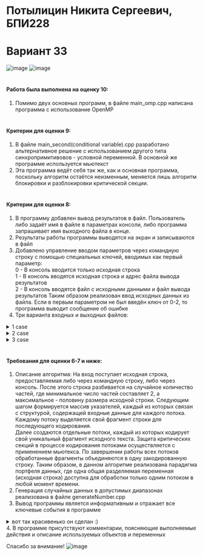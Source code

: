 # Потылицин Никита Сергеевич, БПИ228
# Вариант 33
![image](https://github.com/nikitaptl/works_ACS/assets/145208333/aab27787-0555-4d6e-aa47-21fa89e0df9c)
![image](https://github.com/nikitaptl/works_ACS/assets/145208333/48d726ff-843b-45cd-9e60-349eea3e6c2f)
# #
#### Работа была выполнена на оценку 10: ####
1. Помимо двух основных программ, в файле main_omp.cpp написана программа с использование OpenMP
# #
#### Критерии для оценки 9: #### 
  1. В файле main_second(conditional variable).cpp разработано альтернативное решение с использованием другого типа синхропримитивовов - условной переменной. В основной же программе используется мьютекст
  2. Эта программа ведёт себя так же, как и основная программа, поскольку алгоритм остаётся неизменным, меняется лишь алгоритм блокировки и разблокировки критической секции.
# #
#### Критерии для оценки 8: #### 
  1. В программу добавлен вывод результатов в файл. Пользователь либо задаёт имя в файле в параметрах консоли, либо программа запрашивает имя выходного файла в конце.
  2. Результаты работы программы выводятся на экран и записываются в файл
  3. Добавлено управление вводом параметров через командную строку с помощью специальных ключей, вводимых как первый параметр:  
0 - В консоль вводится только исходная строка  
1 - В консоль вводятся исходная строка и адрес файла вывода результатов  
2 - В консоль вводятся файл с исходными данными и файл вывода результатов
Таким образом реализован ввод исходных данных из файла. Если в первым параметром не был введён ключ от 0-2, то программа выводит сообщение об ошибке
  4. Три варианта входных и выходных файлов: 
<details>
  <summary>1 case</summary>
    
![image](https://github.com/nikitaptl/works_ACS/assets/145208333/d25a158a-3e5e-4006-8996-b1732c51d96e)


![image](https://github.com/nikitaptl/works_ACS/assets/145208333/0ddc1514-b794-4e00-80f4-6da66832c3c9)

</details>

<details>
  <summary>2 case</summary>
    
![image](https://github.com/nikitaptl/works_ACS/assets/145208333/6bd29048-66bb-4ef6-a24e-cfd9f6fde4d6)

![image](https://github.com/nikitaptl/works_ACS/assets/145208333/0b0902b1-dec8-4087-82d6-2b4ad6a0a8d8)


</details>

<details>
  <summary>3 case</summary>
    
  ![image](https://github.com/nikitaptl/works_ACS/assets/145208333/71c45477-b42e-4d1c-af97-3f487f9bf805)

  ![image](https://github.com/nikitaptl/works_ACS/assets/145208333/7fedb363-f183-4971-8924-1ef41d01be8a)

  
  ![image](https://github.com/nikitaptl/works_ACS/assets/145208333/8d27f9f9-3894-4d7c-9062-189f32ee2a09)
 дел

</details>


# #
#### Требования для оценки 6-7 и ниже: #### 
  1. Описание алгоритма: На вход поступает исходная строка, предоставляемая либо через командную строку, либо через консоль. После этого строка разбивается на случайное количество частей, где минимальное число частей составляет 2, а максимальное - половину размера исходной строки. Следующим шагом формируется массив указателей, каждый из которых связан с структурой, содержащей входные данные для каждого потока. Каждому потоку выделяется свой фрагмент строки для последующего кодирования.  
Далее создаются отдельные потоки, каждый из которых кодирует свой уникальный фрагмент исходного текста. Защита критических секций в процессе кодирования потоками осуществляется с применением мьютекса. По завершении работы всех потоков обработанные фрагменты объединяются в одну закодированную строку. Таким образом, в данном алгоритме реализована парадигма портфеля данных, где одна общая разделяемая переменная (исходная строка) доступна для обработки только одним потоком в любой момент времени.
2. Генерация случайных данных в допустимых диапазонах реализована в файле generateNumber.cpp
3. Вывод программы является информативным и отражает все ключевые события в программе
<details>
  <summary>вот так красивенько он сделан :) </summary>

![image](https://github.com/nikitaptl/works_ACS/assets/145208333/5802caae-9f6d-40dc-af89-2b2dcac18c60)


</details>
  4. В программе присутствуют комментарии, поясняющие выполняемые действия и описание используемых объектов и переменных    

Спасибо за внимание!
![image](https://github.com/nikitaptl/works_ACS/assets/145208333/f503bddc-180e-4d32-945a-fb85525b1ed5)
